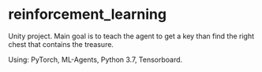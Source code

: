 # reinforcement_learning
Unity project. Main goal is to teach the agent to get a key than find the right chest that contains the treasure.

Using: PyTorch, ML-Agents, Python 3.7, Tensorboard.
